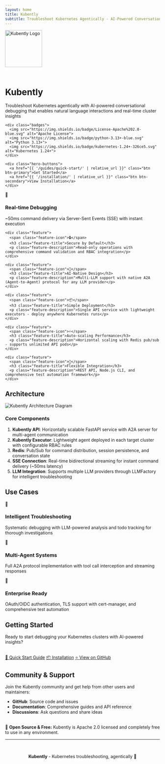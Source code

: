 ```yaml
---
layout: home
title: Kubently
subtitle: Troubleshoot Kubernetes Agentically - AI-Powered Conversational Debugging
---
```


<div class="hero">
  <div class="hero-content">
    <img src="{{ site.logo | relative_url }}" alt="Kubently Logo" style="height: 120px; margin-bottom: 1.5rem;">
    <h1 class="hero-title">Kubently</h1>
    <p class="hero-subtitle">Troubleshoot Kubernetes agentically with AI-powered conversational debugging that enables natural language interactions and real-time cluster insights</p>
    
    <div class="badges">
      <img src="https://img.shields.io/badge/License-Apache%202.0-blue.svg" alt="Apache License">
      <img src="https://img.shields.io/badge/python-3.13+-blue.svg" alt="Python 3.13+">
      <img src="https://img.shields.io/badge/kubernetes-1.24+-326ce5.svg" alt="Kubernetes 1.24+">
    </div>
    
    <div class="hero-buttons">
      <a href="{{ '/guides/quick-start/' | relative_url }}" class="btn btn-primary">Get Started</a>
      <a href="{{ '/installation/' | relative_url }}" class="btn btn-secondary">View Installation</a>
    </div>
  </div>
</div>

<div class="wrapper">
  <div class="features">
    <div class="feature">
      <span class="feature-icon">🚀</span>
      <h3 class="feature-title">Real-time Debugging</h3>
      <p class="feature-description">~50ms command delivery via Server-Sent Events (SSE) with instant execution</p>
    </div>
    
    <div class="feature">
      <span class="feature-icon">🔒</span>
      <h3 class="feature-title">Secure by Default</h3>
      <p class="feature-description">Read-only operations with comprehensive command validation and RBAC integration</p>
    </div>
    
    <div class="feature">
      <span class="feature-icon">🤖</span>
      <h3 class="feature-title">AI-Native Design</h3>
      <p class="feature-description">Multi-LLM support with native A2A (Agent-to-Agent) protocol for any LLM provider</p>
    </div>
    
    <div class="feature">
      <span class="feature-icon">📦</span>
      <h3 class="feature-title">Simple Deployment</h3>
      <p class="feature-description">Single API service with lightweight executors - deploy anywhere Kubernetes runs</p>
    </div>
    
    <div class="feature">
      <span class="feature-icon">⚡</span>
      <h3 class="feature-title">Auto-scaling Performance</h3>
      <p class="feature-description">Horizontal scaling with Redis pub/sub - supports unlimited API pods</p>
    </div>
    
    <div class="feature">
      <span class="feature-icon">🔌</span>
      <h3 class="feature-title">Flexible Integration</h3>
      <p class="feature-description">REST API, Node.js CLI, and comprehensive test automation framework</p>
    </div>
  </div>
</div>

## Architecture

<div class="architecture-diagram">
  <img src="{{ '/assets/images/architecture-diagram.svg' | relative_url }}" alt="Kubently Architecture Diagram" style="max-width: 100%; height: auto;">
</div>

### Core Components

1. **Kubently API**: Horizontally scalable FastAPI service with A2A server for multi-agent communication
2. **Kubently Executor**: Lightweight agent deployed in each target cluster with configurable RBAC rules
3. **Redis**: Pub/Sub for command distribution, session persistence, and conversation state
4. **SSE Connection**: Real-time bidirectional streaming for instant command delivery (~50ms latency)
5. **LLM Integration**: Supports multiple LLM providers through LLMFactory for intelligent troubleshooting

## Use Cases

<div class="features">
  <div class="feature">
    <span class="feature-icon">💬</span>
    <h3 class="feature-title">Intelligent Troubleshooting</h3>
    <p class="feature-description">Systematic debugging with LLM-powered analysis and todo tracking for thorough investigations</p>
  </div>
  
  <div class="feature">
    <span class="feature-icon">🤖</span>
    <h3 class="feature-title">Multi-Agent Systems</h3>
    <p class="feature-description">Full A2A protocol implementation with tool call interception and streaming responses</p>
  </div>
  
  <div class="feature">
    <span class="feature-icon">🏢</span>
    <h3 class="feature-title">Enterprise Ready</h3>
    <p class="feature-description">OAuth/OIDC authentication, TLS support with cert-manager, and comprehensive test automation</p>
  </div>
</div>

## Getting Started

Ready to start debugging your Kubernetes clusters with AI-powered insights?

<div class="hero-buttons" style="margin-top: 2rem;">
  <a href="{{ '/guides/quick-start/' | relative_url }}" class="btn btn-primary">🚀 Quick Start Guide</a>
  <a href="{{ '/installation/' | relative_url }}" class="btn btn-secondary">📦 Installation</a>
  <a href="https://github.com/kubently/kubently" class="btn btn-secondary">⭐ View on GitHub</a>
</div>

## Community & Support  

Join the Kubently community and get help from other users and maintainers:

- **GitHub**: Source code and issues
- **Documentation**: Comprehensive guides and API reference
- **Discussions**: Ask questions and share ideas

<div class="alert alert-success" style="margin-top: 2rem;">
  🎉 <strong>Open Source & Free:</strong> Kubently is Apache 2.0 licensed and completely free to use in any environment.
</div>

---

<div style="text-align: center; padding: 2rem 0; color: var(--medium-gray);">
  <strong>Kubently</strong> - Kubernetes troubleshooting, agentically 🚀
</div>
